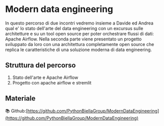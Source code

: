 # Modern data engineering

In questo percorso di due incontri vedremo insieme a Davide ed Andrea qual e' lo stato dell'arte del data engineering con un excursus sulle architetture e su un tool open source per poter orchestrare flussi di dati: Apache Airflow.
Nella seconda parte viene presentato un progetto sviluppato da loro con una architettura completamente open source che replica le caratteristiche di una soluzione moderna di data engineering.

## Struttura del percorso

1. Stato dell'arte e Apache Airflow
2. Progetto con apache airflow e stremlit

## Materiale

📚 Github:[https://github.com/PythonBiellaGroup/ModernDataEngineering](https://github.com/PythonBiellaGroup/ModernDataEngineering)